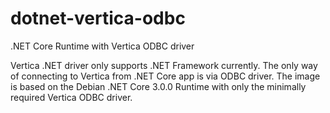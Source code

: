 # dotnet-vertica-odbc
.NET Core Runtime with Vertica ODBC driver

Vertica .NET driver only supports .NET Framework currently. The only way of connecting to Vertica from .NET Core app is via ODBC driver.
The image is based on the Debian .NET Core 3.0.0 Runtime with only the minimally required Vertica ODBC driver.
